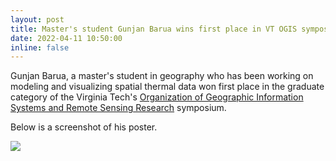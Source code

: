 ```yaml
---
layout: post
title: Master's student Gunjan Barua wins first place in VT OGIS symposium
date: 2022-04-11 10:50:00
inline: false
---
```


Gunjan Barua, a master's student in geography who has been working on modeling and visualizing spatial thermal data won first place in the graduate category of the Virginia Tech's [Organization of Geographic Information Systems and Remote Sensing Research](https://sites.google.com/vt.edu/ogis/home) symposium.

Below is a screenshot of his poster.

<div class="row">
    <div class="col">
        <img class="img-fluid rounded z-depth-1" src="{{ site.baseurl }}/assets/img/barua_ogis_poster_2022.png">
    </div>

</div>
